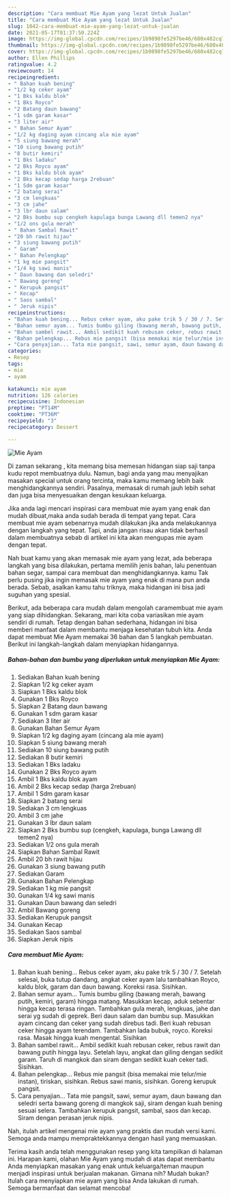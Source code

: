 ```yaml
---
description: "Cara membuat Mie Ayam yang lezat Untuk Jualan"
title: "Cara membuat Mie Ayam yang lezat Untuk Jualan"
slug: 1042-cara-membuat-mie-ayam-yang-lezat-untuk-jualan
date: 2021-05-17T01:37:50.224Z
image: https://img-global.cpcdn.com/recipes/1b9898fe5297be46/680x482cq70/mie-ayam-foto-resep-utama.jpg
thumbnail: https://img-global.cpcdn.com/recipes/1b9898fe5297be46/680x482cq70/mie-ayam-foto-resep-utama.jpg
cover: https://img-global.cpcdn.com/recipes/1b9898fe5297be46/680x482cq70/mie-ayam-foto-resep-utama.jpg
author: Ellen Phillips
ratingvalue: 4.2
reviewcount: 14
recipeingredient:
- " Bahan kuah bening"
- "1/2 kg ceker ayam"
- "1 Bks kaldu blok"
- "1 Bks Royco"
- "2 Batang daun bawang"
- "1 sdm garam kasar"
- "3 liter air"
- " Bahan Semur Ayam"
- "1/2 kg daging ayam cincang ala mie ayam"
- "5 siung bawang merah"
- "10 siung bawang putih"
- "8 butir kemiri"
- "1 Bks ladaku"
- "2 Bks Royco ayam"
- "1 Bks kaldu blok ayam"
- "2 Bks kecap sedap harga 2rebuan"
- "1 Sdm garam kasar"
- "2 batang serai"
- "3 cm lengkuas"
- "3 cm jahe"
- "3 lbr daun salam"
- "2 Bks bumbu sup cengkeh kapulaga bunga Lawang dll temen2 nya"
- "1/2 ons gula merah"
- " Bahan Sambal Rawit"
- "20 bh rawit hijau"
- "3 siung bawang putih"
- " Garam"
- " Bahan Pelengkap"
- "1 kg mie pangsit"
- "1/4 kg sawi manis"
- " Daun bawang dan seledri"
- " Bawang goreng"
- " Kerupuk pangsit"
- " Kecap"
- " Saos sambal"
- " Jeruk nipis"
recipeinstructions:
- "Bahan kuah bening... Rebus ceker ayam, aku pake trik 5 / 30 / 7. Setelah selesai, buka tutup dandang, angkat ceker ayam lalu tambahkan Royco, kaldu blok, garam dan daun bawang. Koreksi rasa. Sisihkan."
- "Bahan semur ayam... Tumis bumbu giling (bawang merah, bawang putih, kemiri, garam) hingga matang. Masukkan kecap, aduk sebentar hingga kecap terasa ringan. Tambahkan gula merah, lengkuas, jahe dan serai yg sudah di geprek. Beri daun salam dan bumbu sup. Masukkan ayam cincang dan ceker yang sudah direbus tadi. Beri kuah rebusan ceker hingga ayam terendam. Tambahkan lada bubuk, royco. Koreksi rasa. Masak hingga kuah mengental. Sisihkan"
- "Bahan sambel rawit... Ambil sedikit kuah rebusan ceker, rebus rawit dan bawang putih hingga layu. Setelah layu, angkat dan giling dengan sedikit garam. Taruh di mangkok dan siram dengan sedikit kuah ceker tadi. Sisihkan."
- "Bahan pelengkap... Rebus mie pangsit (bisa memakai mie telur/mie instan), tiriskan, sisihkan. Rebus sawi manis, sisihkan. Goreng kerupuk pangsit."
- "Cara penyajian... Tata mie pangsit, sawi, semur ayam, daun bawang dan seledri serta bawang goreng di mangkok saji, siram dengan kuah bening sesuai selera. Tambahkan kerupuk pangsit, sambal, saos dan kecap. Siram dengan perasan jeruk nipis."
categories:
- Resep
tags:
- mie
- ayam

katakunci: mie ayam 
nutrition: 126 calories
recipecuisine: Indonesian
preptime: "PT14M"
cooktime: "PT36M"
recipeyield: "3"
recipecategory: Dessert

---
```



![Mie Ayam](https://img-global.cpcdn.com/recipes/1b9898fe5297be46/680x482cq70/mie-ayam-foto-resep-utama.jpg)

Di zaman  sekarang , kita memang bisa memesan hidangan siap saji tanpa kudu repot membuatnya dulu. Namun, bagi anda yang mau menyajikan masakan special untuk orang tercinta, maka kamu memang lebih baik menghidangkannya sendiri. Pasalnya, memasak di rumah jauh lebih sehat dan juga bisa menyesuaikan dengan kesukaan keluarga.

Jika anda lagi mencari inspirasi cara membuat mie ayam yang enak dan mudah dibuat,maka anda sudah berada di tempat yang tepat. Cara membuat mie ayam  sebenarnya mudah dilakukan jika anda melakukannya dengan langkah yang tepat. Tapi, anda jangan risau akan tidak berhasil dalam membuatnya 
sebab di artikel ini kita akan mengupas mie ayam dengan tepat.  



Nah buat kamu yang akan memasak mie ayam yang lezat, ada beberapa langkah yang bisa dilakukan, pertama memilih jenis bahan, lalu penentuan bahan segar, sampai cara membuat dan menghidangkannya. kamu Tak perlu pusing jika ingin memasak mie ayam yang enak di mana pun anda berada. Sebab, asalkan kamu  tahu triknya, maka hidangan ini bisa jadi suguhan yang spesial.

Berikut, ada beberapa cara mudah dalam mengolah caramembuat mie ayam yang siap dihidangkan. Sekarang, mari kita coba variasikan mie ayam sendiri di rumah. Tetap dengan bahan sederhana, hidangan ini bisa memberi manfaat dalam membantu menjaga kesehatan tubuh kita. Anda dapat membuat Mie Ayam memakai 36 bahan dan 5 langkah pembuatan. Berikut ini langkah-langkah dalam menyiapkan hidangannya.

<!--inarticleads1-->

##### Bahan-bahan dan bumbu yang diperlukan untuk menyiapkan Mie Ayam:

1. Sediakan  Bahan kuah bening
1. Siapkan 1/2 kg ceker ayam
1. Siapkan 1 Bks kaldu blok
1. Gunakan 1 Bks Royco
1. Siapkan 2 Batang daun bawang
1. Gunakan 1 sdm garam kasar
1. Sediakan 3 liter air
1. Gunakan  Bahan Semur Ayam
1. Siapkan 1/2 kg daging ayam (cincang ala mie ayam)
1. Siapkan 5 siung bawang merah
1. Sediakan 10 siung bawang putih
1. Sediakan 8 butir kemiri
1. Sediakan 1 Bks ladaku
1. Gunakan 2 Bks Royco ayam
1. Ambil 1 Bks kaldu blok ayam
1. Ambil 2 Bks kecap sedap (harga 2rebuan)
1. Ambil 1 Sdm garam kasar
1. Siapkan 2 batang serai
1. Sediakan 3 cm lengkuas
1. Ambil 3 cm jahe
1. Gunakan 3 lbr daun salam
1. Siapkan 2 Bks bumbu sup (cengkeh, kapulaga, bunga Lawang dll temen2 nya)
1. Sediakan 1/2 ons gula merah
1. Siapkan  Bahan Sambal Rawit
1. Ambil 20 bh rawit hijau
1. Gunakan 3 siung bawang putih
1. Sediakan  Garam
1. Gunakan  Bahan Pelengkap
1. Sediakan 1 kg mie pangsit
1. Gunakan 1/4 kg sawi manis
1. Gunakan  Daun bawang dan seledri
1. Ambil  Bawang goreng
1. Sediakan  Kerupuk pangsit
1. Gunakan  Kecap
1. Sediakan  Saos sambal
1. Siapkan  Jeruk nipis




<!--inarticleads2-->

##### Cara membuat Mie Ayam:

1. Bahan kuah bening... Rebus ceker ayam, aku pake trik 5 / 30 / 7. Setelah selesai, buka tutup dandang, angkat ceker ayam lalu tambahkan Royco, kaldu blok, garam dan daun bawang. Koreksi rasa. Sisihkan.
1. Bahan semur ayam... Tumis bumbu giling (bawang merah, bawang putih, kemiri, garam) hingga matang. Masukkan kecap, aduk sebentar hingga kecap terasa ringan. Tambahkan gula merah, lengkuas, jahe dan serai yg sudah di geprek. Beri daun salam dan bumbu sup. Masukkan ayam cincang dan ceker yang sudah direbus tadi. Beri kuah rebusan ceker hingga ayam terendam. Tambahkan lada bubuk, royco. Koreksi rasa. Masak hingga kuah mengental. Sisihkan
1. Bahan sambel rawit... Ambil sedikit kuah rebusan ceker, rebus rawit dan bawang putih hingga layu. Setelah layu, angkat dan giling dengan sedikit garam. Taruh di mangkok dan siram dengan sedikit kuah ceker tadi. Sisihkan.
1. Bahan pelengkap... Rebus mie pangsit (bisa memakai mie telur/mie instan), tiriskan, sisihkan. Rebus sawi manis, sisihkan. Goreng kerupuk pangsit.
1. Cara penyajian... Tata mie pangsit, sawi, semur ayam, daun bawang dan seledri serta bawang goreng di mangkok saji, siram dengan kuah bening sesuai selera. Tambahkan kerupuk pangsit, sambal, saos dan kecap. Siram dengan perasan jeruk nipis.




Nah, itulah artikel mengenai  mie ayam  yang praktis dan mudah versi kami. Semoga anda mampu mempraktekkannya dengan hasil yang memuaskan. 

Terima kasih anda telah menggunakan resep yang kita tampilkan di halaman ini. Harapan kami, olahan  Mie Ayam yang mudah di atas dapat membantu Anda menyiapkan masakan yang enak untuk keluarga/teman maupun menjadi inspirasi untuk berjualan makanan. Gimana nih? Mudah bukan? Itulah cara menyiapkan mie ayam yang bisa Anda lakukan di rumah. Semoga bermanfaat dan selamat mencoba!

